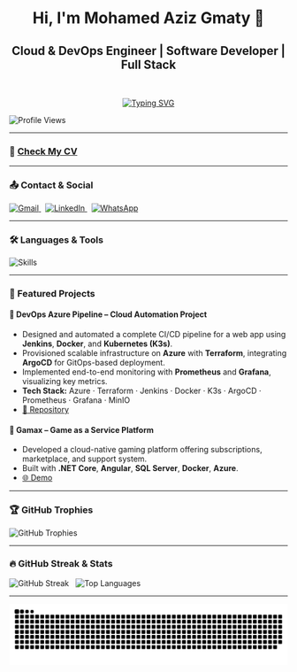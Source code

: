 <h1 align="center">Hi, I'm Mohamed Aziz Gmaty 👋</h1>

<h2 align="center">Cloud & DevOps Engineer | Software Developer | Full Stack</h2>
<br>

<p align="center">
  <a href="https://www.google.com/search?q=Mohamed+Aziz+Gmaty+Cloud+DevOps">
    <img src="https://readme-typing-svg.herokuapp.com/?lines=Cloud+%26+DevOps+Engineer;Passionate+about+Automation+%26+AI;Exploring+Azure+%7C+AWS+%7C+Terraform;Always+Learning+New+Technologies&font=Bold%20Code&center=true&color=30F050&pause=2000" alt="Typing SVG"/>
  </a>
</p>

<p align="left">
  <img src="https://komarev.com/ghpvc/?username=azizgmaty&style=flat&color=4010B0" alt="Profile Views"/>
</p>

---

### 📄 [Check My CV](https://github.com/mohamedazizGmaty/mohamedazizGmaty/raw/main/Mohamed%20Aziz%20Gmaty.pdf)

<!-- 🌐 Uncomment below if you add your portfolio link -->
<!-- ### [🌐 View My Portfolio](https://your-portfolio-link.com) -->

---

### 📤 Contact & Social
<p align="left">
  <a href="mailto:azizgmaty@gmail.com">
    <img src="https://github.com/user-attachments/assets/1a97a051-cc24-4738-a7a2-3f53365a9e93" height="35" alt="Gmail"/>
  </a>&nbsp;
  <a href="https://www.linkedin.com/in/mohamed-aziz-gmaty/">
    <img src="https://raw.githubusercontent.com/rahuldkjain/github-profile-readme-generator/master/src/images/icons/Social/linked-in-alt.svg" height="45" alt="LinkedIn"/>
  </a>&nbsp;
  <a href="https://wa.me/21690773051">
    <img src="https://upload.wikimedia.org/wikipedia/commons/6/6b/WhatsApp.svg" height="45" alt="WhatsApp"/>
  </a>
</p>

---

### 🛠️ Languages & Tools
<p align="left">
  <img src="https://go-skill-icons.vercel.app/api/icons?i=azure,aws,docker,kubernetes,terraform,githubactions,git,linux,cs,java,dotnet,spring,sqlserver,postgresql,redis,html,css,js,python" alt="Skills"/>
</p>

---

### 🚀 Featured Projects

#### 🔹 **DevOps Azure Pipeline – Cloud Automation Project**
- Designed and automated a complete CI/CD pipeline for a web app using **Jenkins**, **Docker**, and **Kubernetes (K3s)**.  
- Provisioned scalable infrastructure on **Azure** with **Terraform**, integrating **ArgoCD** for GitOps-based deployment.  
- Implemented end-to-end monitoring with **Prometheus** and **Grafana**, visualizing key metrics.  
- **Tech Stack:** Azure · Terraform · Jenkins · Docker · K3s · ArgoCD · Prometheus · Grafana · MinIO  
- [🔗 Repository](https://github.com/mohamedazizGmaty/-DevOps-CI-CD-azure-project)

#### 🔹 **Gamax – Game as a Service Platform**
- Developed a cloud-native gaming platform offering subscriptions, marketplace, and support system.  
- Built with **.NET Core**, **Angular**, **SQL Server**, **Docker**, **Azure**.  
- [🌐 Demo](https://www.linkedin.com/feed/update/urn:li:activity:7330025947544367104/)

---

### 🏆 GitHub Trophies
<p align="left">
  <img src="https://github-profile-trophy.vercel.app/?username=azizgmaty&theme=onestar&no-bg=true&no-frame=true&row=1&column=7" alt="GitHub Trophies"/>
</p>

---

### 🔥 GitHub Streak & Stats
<p align="left">
  <img src="https://streak-stats.demolab.com/?user=azizgmaty&theme=highcontrast" height="150" alt="GitHub Streak"/> &nbsp;
  <img src="https://github-readme-stats.vercel.app/api/top-langs?username=azizgmaty&layout=compact&langs_count=6&theme=highcontrast" height="150" alt="Top Languages"/>
</p>

---

<p align="center">
  <img src="https://raw.githubusercontent.com/platane/snk/output/github-contribution-grid-snake-dark.svg" alt="GitHub Snake Animation"/>
</p>
